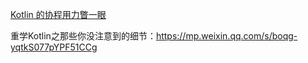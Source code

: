 [Kotlin 的协程用力瞥一眼](https://juejin.im/post/5d85d0f2e51d453b721476f6#heading-0)

重学Kotlin之那些你没注意到的细节：https://mp.weixin.qq.com/s/boqg-yqtkS077pYPF51CCg
